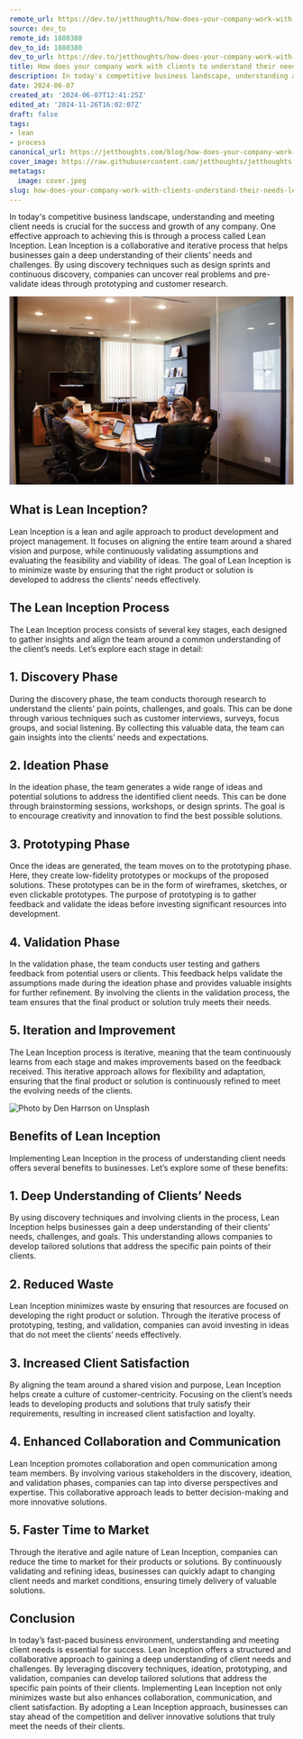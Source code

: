 ```yaml
---
remote_url: https://dev.to/jetthoughts/how-does-your-company-work-with-clients-to-understand-their-needs-3nic
source: dev_to
remote_id: 1880380
dev_to_id: 1880380
dev_to_url: https://dev.to/jetthoughts/how-does-your-company-work-with-clients-to-understand-their-needs-3nic
title: How does your company work with clients to understand their needs?
description: In today's competitive business landscape, understanding and meeting client needs is crucial for the...
date: 2024-06-07
created_at: '2024-06-07T12:41:25Z'
edited_at: '2024-11-26T16:02:07Z'
draft: false
tags:
- lean
- process
canonical_url: https://jetthoughts.com/blog/how-does-your-company-work-with-clients-understand-their-needs-lean-process/
cover_image: https://raw.githubusercontent.com/jetthoughts/jetthoughts.github.io/master/content/blog/how-does-your-company-work-with-clients-understand-their-needs-lean-process/cover.jpeg
metatags:
  image: cover.jpeg
slug: how-does-your-company-work-with-clients-understand-their-needs-lean-process
---
```

In today's competitive business landscape, understanding and meeting client needs is crucial for the success and growth of any company. One effective approach to achieving this is through a process called Lean Inception. Lean Inception is a collaborative and iterative process that helps businesses gain a deep understanding of their clients’ needs and challenges. By using discovery techniques such as design sprints and continuous discovery, companies can uncover real problems and pre-validate ideas through prototyping and customer research.

![Photo by [Campaign Creators](https://unsplash.com/@campaign_creators?utm_content=creditCopyText&utm_medium=referral&utm_source=unsplash) on [Unsplash](https://unsplash.com/photos/people-sitting-near-table-with-laptop-computer-qCi_MzVODoU?utm_content=creditCopyText&utm_medium=referral&utm_source=unsplash)](file_0.jpeg)

## What is Lean Inception?

Lean Inception is a lean and agile approach to product development and project management. It focuses on aligning the entire team around a shared vision and purpose, while continuously validating assumptions and evaluating the feasibility and viability of ideas. The goal of Lean Inception is to minimize waste by ensuring that the right product or solution is developed to address the clients’ needs effectively.

## The Lean Inception Process

The Lean Inception process consists of several key stages, each designed to gather insights and align the team around a common understanding of the client’s needs. Let’s explore each stage in detail:

## 1. Discovery Phase

During the discovery phase, the team conducts thorough research to understand the clients’ pain points, challenges, and goals. This can be done through various techniques such as customer interviews, surveys, focus groups, and social listening. By collecting this valuable data, the team can gain insights into the clients’ needs and expectations.

## 2. Ideation Phase

In the ideation phase, the team generates a wide range of ideas and potential solutions to address the identified client needs. This can be done through brainstorming sessions, workshops, or design sprints. The goal is to encourage creativity and innovation to find the best possible solutions.

## 3. Prototyping Phase

Once the ideas are generated, the team moves on to the prototyping phase. Here, they create low-fidelity prototypes or mockups of the proposed solutions. These prototypes can be in the form of wireframes, sketches, or even clickable prototypes. The purpose of prototyping is to gather feedback and validate the ideas before investing significant resources into development.

## 4. Validation Phase

In the validation phase, the team conducts user testing and gathers feedback from potential users or clients. This feedback helps validate the assumptions made during the ideation phase and provides valuable insights for further refinement. By involving the clients in the validation process, the team ensures that the final product or solution truly meets their needs.

## 5. Iteration and Improvement

The Lean Inception process is iterative, meaning that the team continuously learns from each stage and makes improvements based on the feedback received. This iterative approach allows for flexibility and adaptation, ensuring that the final product or solution is continuously refined to meet the evolving needs of the clients.

![Photo by [Den Harrson](https://unsplash.com/@harrson?utm_content=creditCopyText&utm_medium=referral&utm_source=unsplash) on [Unsplash](https://unsplash.com/photos/white-and-blue-hard-rock-cafe-print-round-hat-m-HZ2aex1so?utm_content=creditCopyText&utm_medium=referral&utm_source=unsplash)](file_1.jpeg)

## Benefits of Lean Inception

Implementing Lean Inception in the process of understanding client needs offers several benefits to businesses. Let’s explore some of these benefits:

## 1. Deep Understanding of Clients’ Needs

By using discovery techniques and involving clients in the process, Lean Inception helps businesses gain a deep understanding of their clients’ needs, challenges, and goals. This understanding allows companies to develop tailored solutions that address the specific pain points of their clients.

## 2. Reduced Waste

Lean Inception minimizes waste by ensuring that resources are focused on developing the right product or solution. Through the iterative process of prototyping, testing, and validation, companies can avoid investing in ideas that do not meet the clients’ needs effectively.

## 3. Increased Client Satisfaction

By aligning the team around a shared vision and purpose, Lean Inception helps create a culture of customer-centricity. Focusing on the client’s needs leads to developing products and solutions that truly satisfy their requirements, resulting in increased client satisfaction and loyalty.

## 4. Enhanced Collaboration and Communication

Lean Inception promotes collaboration and open communication among team members. By involving various stakeholders in the discovery, ideation, and validation phases, companies can tap into diverse perspectives and expertise. This collaborative approach leads to better decision-making and more innovative solutions.

## 5. Faster Time to Market

Through the iterative and agile nature of Lean Inception, companies can reduce the time to market for their products or solutions. By continuously validating and refining ideas, businesses can quickly adapt to changing client needs and market conditions, ensuring timely delivery of valuable solutions.

## Conclusion

In today’s fast-paced business environment, understanding and meeting client needs is essential for success. Lean Inception offers a structured and collaborative approach to gaining a deep understanding of client needs and challenges. By leveraging discovery techniques, ideation, prototyping, and validation, companies can develop tailored solutions that address the specific pain points of their clients. Implementing Lean Inception not only minimizes waste but also enhances collaboration, communication, and client satisfaction. By adopting a Lean Inception approach, businesses can stay ahead of the competition and deliver innovative solutions that truly meet the needs of their clients.
